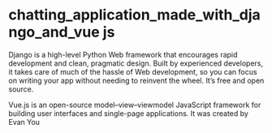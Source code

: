 # chatting_application_made_with_django_and_vue js
Django is a high-level Python Web framework that encourages rapid development and clean, pragmatic design. Built by experienced developers, it takes care of much of the hassle of Web development, so you can focus on writing your app without needing to reinvent the wheel. It’s free and open source.

Vue.js is an open-source model–view–viewmodel JavaScript framework for building user interfaces and single-page applications. It was created by Evan You
